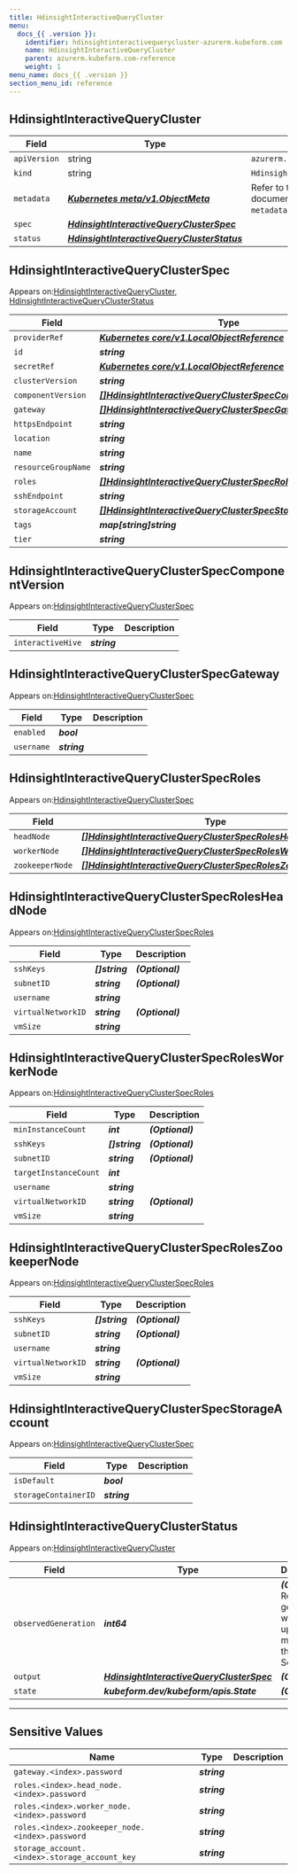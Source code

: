 ```yaml
---
title: HdinsightInteractiveQueryCluster
menu:
  docs_{{ .version }}:
    identifier: hdinsightinteractivequerycluster-azurerm.kubeform.com
    name: HdinsightInteractiveQueryCluster
    parent: azurerm.kubeform.com-reference
    weight: 1
menu_name: docs_{{ .version }}
section_menu_id: reference
---
```


## HdinsightInteractiveQueryCluster
| Field | Type | Description |
| ------ | ----- | ----------- |
| `apiVersion` | string | `azurerm.kubeform.com/v1alpha1` |
|    `kind` | string | `HdinsightInteractiveQueryCluster` |
| `metadata` | ***[Kubernetes meta/v1.ObjectMeta](https://kubernetes.io/docs/reference/generated/kubernetes-api/v1.13/#objectmeta-v1-meta)***|Refer to the Kubernetes API documentation for the fields of the `metadata` field.|
| `spec` | ***[HdinsightInteractiveQueryClusterSpec](#hdinsightinteractivequeryclusterspec)***||
| `status` | ***[HdinsightInteractiveQueryClusterStatus](#hdinsightinteractivequeryclusterstatus)***||
## HdinsightInteractiveQueryClusterSpec

Appears on:[HdinsightInteractiveQueryCluster](#hdinsightinteractivequerycluster), [HdinsightInteractiveQueryClusterStatus](#hdinsightinteractivequeryclusterstatus)

| Field | Type | Description |
| ------ | ----- | ----------- |
| `providerRef` | ***[Kubernetes core/v1.LocalObjectReference](https://kubernetes.io/docs/reference/generated/kubernetes-api/v1.13/#localobjectreference-v1-core)***||
| `id` | ***string***||
| `secretRef` | ***[Kubernetes core/v1.LocalObjectReference](https://kubernetes.io/docs/reference/generated/kubernetes-api/v1.13/#localobjectreference-v1-core)***||
| `clusterVersion` | ***string***||
| `componentVersion` | ***[[]HdinsightInteractiveQueryClusterSpecComponentVersion](#hdinsightinteractivequeryclusterspeccomponentversion)***||
| `gateway` | ***[[]HdinsightInteractiveQueryClusterSpecGateway](#hdinsightinteractivequeryclusterspecgateway)***||
| `httpsEndpoint` | ***string***| ***(Optional)*** |
| `location` | ***string***||
| `name` | ***string***||
| `resourceGroupName` | ***string***||
| `roles` | ***[[]HdinsightInteractiveQueryClusterSpecRoles](#hdinsightinteractivequeryclusterspecroles)***||
| `sshEndpoint` | ***string***| ***(Optional)*** |
| `storageAccount` | ***[[]HdinsightInteractiveQueryClusterSpecStorageAccount](#hdinsightinteractivequeryclusterspecstorageaccount)***||
| `tags` | ***map[string]string***| ***(Optional)*** |
| `tier` | ***string***||
## HdinsightInteractiveQueryClusterSpecComponentVersion

Appears on:[HdinsightInteractiveQueryClusterSpec](#hdinsightinteractivequeryclusterspec)

| Field | Type | Description |
| ------ | ----- | ----------- |
| `interactiveHive` | ***string***||
## HdinsightInteractiveQueryClusterSpecGateway

Appears on:[HdinsightInteractiveQueryClusterSpec](#hdinsightinteractivequeryclusterspec)

| Field | Type | Description |
| ------ | ----- | ----------- |
| `enabled` | ***bool***||
| `username` | ***string***||
## HdinsightInteractiveQueryClusterSpecRoles

Appears on:[HdinsightInteractiveQueryClusterSpec](#hdinsightinteractivequeryclusterspec)

| Field | Type | Description |
| ------ | ----- | ----------- |
| `headNode` | ***[[]HdinsightInteractiveQueryClusterSpecRolesHeadNode](#hdinsightinteractivequeryclusterspecrolesheadnode)***||
| `workerNode` | ***[[]HdinsightInteractiveQueryClusterSpecRolesWorkerNode](#hdinsightinteractivequeryclusterspecrolesworkernode)***||
| `zookeeperNode` | ***[[]HdinsightInteractiveQueryClusterSpecRolesZookeeperNode](#hdinsightinteractivequeryclusterspecroleszookeepernode)***||
## HdinsightInteractiveQueryClusterSpecRolesHeadNode

Appears on:[HdinsightInteractiveQueryClusterSpecRoles](#hdinsightinteractivequeryclusterspecroles)

| Field | Type | Description |
| ------ | ----- | ----------- |
| `sshKeys` | ***[]string***| ***(Optional)*** |
| `subnetID` | ***string***| ***(Optional)*** |
| `username` | ***string***||
| `virtualNetworkID` | ***string***| ***(Optional)*** |
| `vmSize` | ***string***||
## HdinsightInteractiveQueryClusterSpecRolesWorkerNode

Appears on:[HdinsightInteractiveQueryClusterSpecRoles](#hdinsightinteractivequeryclusterspecroles)

| Field | Type | Description |
| ------ | ----- | ----------- |
| `minInstanceCount` | ***int***| ***(Optional)*** |
| `sshKeys` | ***[]string***| ***(Optional)*** |
| `subnetID` | ***string***| ***(Optional)*** |
| `targetInstanceCount` | ***int***||
| `username` | ***string***||
| `virtualNetworkID` | ***string***| ***(Optional)*** |
| `vmSize` | ***string***||
## HdinsightInteractiveQueryClusterSpecRolesZookeeperNode

Appears on:[HdinsightInteractiveQueryClusterSpecRoles](#hdinsightinteractivequeryclusterspecroles)

| Field | Type | Description |
| ------ | ----- | ----------- |
| `sshKeys` | ***[]string***| ***(Optional)*** |
| `subnetID` | ***string***| ***(Optional)*** |
| `username` | ***string***||
| `virtualNetworkID` | ***string***| ***(Optional)*** |
| `vmSize` | ***string***||
## HdinsightInteractiveQueryClusterSpecStorageAccount

Appears on:[HdinsightInteractiveQueryClusterSpec](#hdinsightinteractivequeryclusterspec)

| Field | Type | Description |
| ------ | ----- | ----------- |
| `isDefault` | ***bool***||
| `storageContainerID` | ***string***||
## HdinsightInteractiveQueryClusterStatus

Appears on:[HdinsightInteractiveQueryCluster](#hdinsightinteractivequerycluster)

| Field | Type | Description |
| ------ | ----- | ----------- |
| `observedGeneration` | ***int64***| ***(Optional)*** Resource generation, which is updated on mutation by the API Server.|
| `output` | ***[HdinsightInteractiveQueryClusterSpec](#hdinsightinteractivequeryclusterspec)***| ***(Optional)*** |
| `state` | ***kubeform.dev/kubeform/apis.State***| ***(Optional)*** |
---
## Sensitive Values
| Name | Type | Description |
|------|------|-------------|
| `gateway.<index>.password` | ***string*** ||
| `roles.<index>.head_node.<index>.password` | ***string*** ||
| `roles.<index>.worker_node.<index>.password` | ***string*** ||
| `roles.<index>.zookeeper_node.<index>.password` | ***string*** ||
| `storage_account.<index>.storage_account_key` | ***string*** ||
